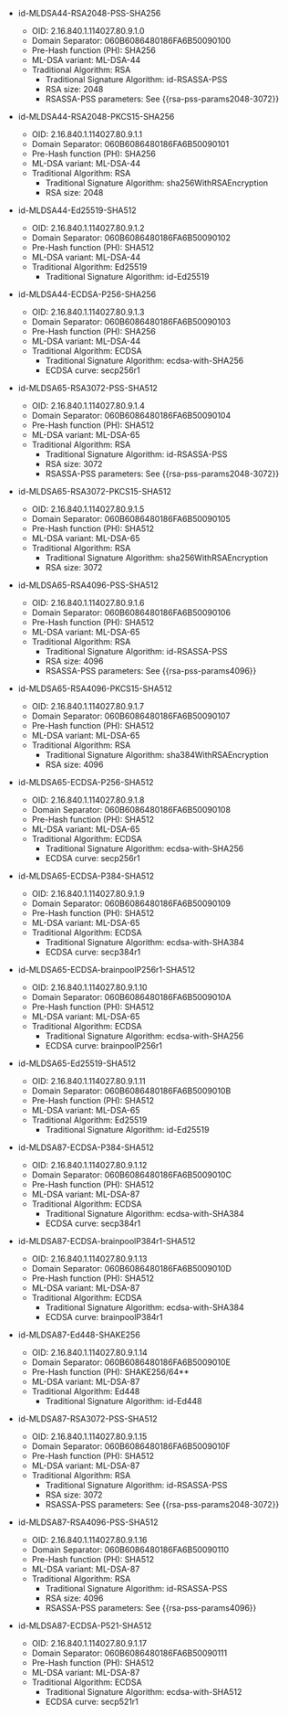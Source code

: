 - id-MLDSA44-RSA2048-PSS-SHA256
  - OID: 2.16.840.1.114027.80.9.1.0
  - Domain Separator: 060B6086480186FA6B50090100
  - Pre-Hash function (PH): SHA256
  - ML-DSA variant: ML-DSA-44
  - Traditional Algorithm: RSA
    - Traditional Signature Algorithm: id-RSASSA-PSS
    - RSA size: 2048
    - RSASSA-PSS parameters: See {{rsa-pss-params2048-3072}}

- id-MLDSA44-RSA2048-PKCS15-SHA256
  - OID: 2.16.840.1.114027.80.9.1.1
  - Domain Separator: 060B6086480186FA6B50090101
  - Pre-Hash function (PH): SHA256
  - ML-DSA variant: ML-DSA-44
  - Traditional Algorithm: RSA
    - Traditional Signature Algorithm: sha256WithRSAEncryption
    - RSA size: 2048

- id-MLDSA44-Ed25519-SHA512
  - OID: 2.16.840.1.114027.80.9.1.2
  - Domain Separator: 060B6086480186FA6B50090102
  - Pre-Hash function (PH): SHA512
  - ML-DSA variant: ML-DSA-44
  - Traditional Algorithm: Ed25519
    - Traditional Signature Algorithm: id-Ed25519

- id-MLDSA44-ECDSA-P256-SHA256
  - OID: 2.16.840.1.114027.80.9.1.3
  - Domain Separator: 060B6086480186FA6B50090103
  - Pre-Hash function (PH): SHA256
  - ML-DSA variant: ML-DSA-44
  - Traditional Algorithm: ECDSA
    - Traditional Signature Algorithm: ecdsa-with-SHA256
    - ECDSA curve: secp256r1

- id-MLDSA65-RSA3072-PSS-SHA512
  - OID: 2.16.840.1.114027.80.9.1.4
  - Domain Separator: 060B6086480186FA6B50090104
  - Pre-Hash function (PH): SHA512
  - ML-DSA variant: ML-DSA-65
  - Traditional Algorithm: RSA
    - Traditional Signature Algorithm: id-RSASSA-PSS
    - RSA size: 3072
    - RSASSA-PSS parameters: See {{rsa-pss-params2048-3072}}

- id-MLDSA65-RSA3072-PKCS15-SHA512
  - OID: 2.16.840.1.114027.80.9.1.5
  - Domain Separator: 060B6086480186FA6B50090105
  - Pre-Hash function (PH): SHA512
  - ML-DSA variant: ML-DSA-65
  - Traditional Algorithm: RSA
    - Traditional Signature Algorithm: sha256WithRSAEncryption
    - RSA size: 3072

- id-MLDSA65-RSA4096-PSS-SHA512
  - OID: 2.16.840.1.114027.80.9.1.6
  - Domain Separator: 060B6086480186FA6B50090106
  - Pre-Hash function (PH): SHA512
  - ML-DSA variant: ML-DSA-65
  - Traditional Algorithm: RSA
    - Traditional Signature Algorithm: id-RSASSA-PSS
    - RSA size: 4096
    - RSASSA-PSS parameters: See {{rsa-pss-params4096}}

- id-MLDSA65-RSA4096-PKCS15-SHA512
  - OID: 2.16.840.1.114027.80.9.1.7
  - Domain Separator: 060B6086480186FA6B50090107
  - Pre-Hash function (PH): SHA512
  - ML-DSA variant: ML-DSA-65
  - Traditional Algorithm: RSA
    - Traditional Signature Algorithm: sha384WithRSAEncryption
    - RSA size: 4096

- id-MLDSA65-ECDSA-P256-SHA512
  - OID: 2.16.840.1.114027.80.9.1.8
  - Domain Separator: 060B6086480186FA6B50090108
  - Pre-Hash function (PH): SHA512
  - ML-DSA variant: ML-DSA-65
  - Traditional Algorithm: ECDSA
    - Traditional Signature Algorithm: ecdsa-with-SHA256
    - ECDSA curve: secp256r1

- id-MLDSA65-ECDSA-P384-SHA512
  - OID: 2.16.840.1.114027.80.9.1.9
  - Domain Separator: 060B6086480186FA6B50090109
  - Pre-Hash function (PH): SHA512
  - ML-DSA variant: ML-DSA-65
  - Traditional Algorithm: ECDSA
    - Traditional Signature Algorithm: ecdsa-with-SHA384
    - ECDSA curve: secp384r1

- id-MLDSA65-ECDSA-brainpoolP256r1-SHA512
  - OID: 2.16.840.1.114027.80.9.1.10
  - Domain Separator: 060B6086480186FA6B5009010A
  - Pre-Hash function (PH): SHA512
  - ML-DSA variant: ML-DSA-65
  - Traditional Algorithm: ECDSA
    - Traditional Signature Algorithm: ecdsa-with-SHA256
    - ECDSA curve: brainpoolP256r1

- id-MLDSA65-Ed25519-SHA512
  - OID: 2.16.840.1.114027.80.9.1.11
  - Domain Separator: 060B6086480186FA6B5009010B
  - Pre-Hash function (PH): SHA512
  - ML-DSA variant: ML-DSA-65
  - Traditional Algorithm: Ed25519
    - Traditional Signature Algorithm: id-Ed25519

- id-MLDSA87-ECDSA-P384-SHA512
  - OID: 2.16.840.1.114027.80.9.1.12
  - Domain Separator: 060B6086480186FA6B5009010C
  - Pre-Hash function (PH): SHA512
  - ML-DSA variant: ML-DSA-87
  - Traditional Algorithm: ECDSA
    - Traditional Signature Algorithm: ecdsa-with-SHA384
    - ECDSA curve: secp384r1

- id-MLDSA87-ECDSA-brainpoolP384r1-SHA512
  - OID: 2.16.840.1.114027.80.9.1.13
  - Domain Separator: 060B6086480186FA6B5009010D
  - Pre-Hash function (PH): SHA512
  - ML-DSA variant: ML-DSA-87
  - Traditional Algorithm: ECDSA
    - Traditional Signature Algorithm: ecdsa-with-SHA384
    - ECDSA curve: brainpoolP384r1

- id-MLDSA87-Ed448-SHAKE256
  - OID: 2.16.840.1.114027.80.9.1.14
  - Domain Separator: 060B6086480186FA6B5009010E
  - Pre-Hash function (PH): SHAKE256/64**
  - ML-DSA variant: ML-DSA-87
  - Traditional Algorithm: Ed448
    - Traditional Signature Algorithm: id-Ed448

- id-MLDSA87-RSA3072-PSS-SHA512
  - OID: 2.16.840.1.114027.80.9.1.15
  - Domain Separator: 060B6086480186FA6B5009010F
  - Pre-Hash function (PH): SHA512
  - ML-DSA variant: ML-DSA-87
  - Traditional Algorithm: RSA
    - Traditional Signature Algorithm: id-RSASSA-PSS
    - RSA size: 3072
    - RSASSA-PSS parameters: See {{rsa-pss-params2048-3072}}

- id-MLDSA87-RSA4096-PSS-SHA512
  - OID: 2.16.840.1.114027.80.9.1.16
  - Domain Separator: 060B6086480186FA6B50090110
  - Pre-Hash function (PH): SHA512
  - ML-DSA variant: ML-DSA-87
  - Traditional Algorithm: RSA
    - Traditional Signature Algorithm: id-RSASSA-PSS
    - RSA size: 4096
    - RSASSA-PSS parameters: See {{rsa-pss-params4096}}

- id-MLDSA87-ECDSA-P521-SHA512
  - OID: 2.16.840.1.114027.80.9.1.17
  - Domain Separator: 060B6086480186FA6B50090111
  - Pre-Hash function (PH): SHA512
  - ML-DSA variant: ML-DSA-87
  - Traditional Algorithm: ECDSA
    - Traditional Signature Algorithm: ecdsa-with-SHA512
    - ECDSA curve: secp521r1


